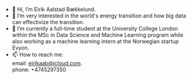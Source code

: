 - 👋 Hi, I’m Eirik Aalstad Bækkelund.
- 👀 I’m very interested in the world's energy transition and how big data can effectivize the transition.
- 🌱 I’m currently a full-time student at the University College London within the MSc in Data Science and Machine Learning program while also working as a machine learning intern at the Norwegian startup Evyon.
- 📫 How to reach me:  
email: eirikaab@icloud.com.  
phone:  +4745297350

<!---
eirikbaekkelund/eirikbaekkelund is a ✨ special ✨ repository because its `README.md` (this file) appears on your GitHub profile.
You can click the Preview link to take a look at your changes.
--->
